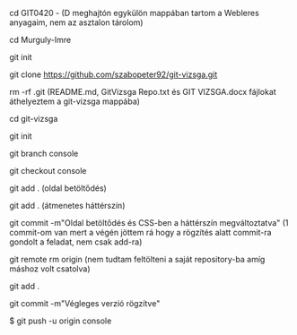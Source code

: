 cd GIT0420  -  (D meghajtón egykülön mappában tartom a Webleres anyagaim, nem az asztalon tárolom)

cd Murguly-Imre

git init

git clone https://github.com/szabopeter92/git-vizsga.git

rm -rf .git  (README.md, GitVizsga Repo.txt és GIT VIZSGA.docx fájlokat áthelyeztem a git-vizsga mappába)

cd git-vizsga

git init

git branch console

git checkout console

git add .  (oldal betöltődés)

git add .  (átmenetes háttérszín)

git commit -m"Oldal betöltődés és CSS-ben a háttérszín megváltoztatva"  (1 commit-om van mert a végén jöttem rá hogy a rögzítés alatt commit-ra gondolt a feladat, nem csak add-ra)

git remote rm origin (nem tudtam feltölteni a saját repository-ba amíg máshoz volt csatolva)

git add .

git commit -m"Végleges verzió rögzítve"

$ git push -u origin console